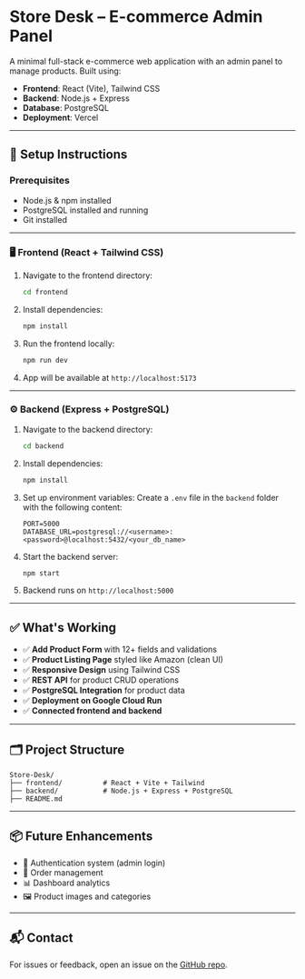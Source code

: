 # Store Desk – E-commerce Admin Panel

A minimal full-stack e-commerce web application with an admin panel to manage products. Built using:

- **Frontend**: React (Vite), Tailwind CSS
- **Backend**: Node.js + Express
- **Database**: PostgreSQL
- **Deployment**: Vercel

---

## 🚀 Setup Instructions

### Prerequisites
- Node.js & npm installed
- PostgreSQL installed and running
- Git installed

---

### 🖥️ Frontend (React + Tailwind CSS)

1. Navigate to the frontend directory:
   ```bash
   cd frontend
   ```

2. Install dependencies:
   ```bash
   npm install
   ```

3. Run the frontend locally:
   ```bash
   npm run dev
   ```

4. App will be available at `http://localhost:5173`

---

### ⚙️ Backend (Express + PostgreSQL)

1. Navigate to the backend directory:
   ```bash
   cd backend
   ```

2. Install dependencies:
   ```bash
   npm install
   ```

3. Set up environment variables:
   Create a `.env` file in the `backend` folder with the following content:

   ```
   PORT=5000
   DATABASE_URL=postgresql://<username>:<password>@localhost:5432/<your_db_name>
   ```

4. Start the backend server:
   ```bash
   npm start
   ```

5. Backend runs on `http://localhost:5000`

---

## ✅ What's Working

- ✅ **Add Product Form** with 12+ fields and validations
- ✅ **Product Listing Page** styled like Amazon (clean UI)
- ✅ **Responsive Design** using Tailwind CSS
- ✅ **REST API** for product CRUD operations
- ✅ **PostgreSQL Integration** for product data
- ✅ **Deployment on Google Cloud Run**
- ✅ **Connected frontend and backend**

---

## 🗂️ Project Structure

```
Store-Desk/
├── frontend/          # React + Vite + Tailwind
├── backend/           # Node.js + Express + PostgreSQL
├── README.md
```

---

## 📦 Future Enhancements

- 🔐 Authentication system (admin login)
- 🧾 Order management
- 📊 Dashboard analytics
- 🖼️ Product images and categories

---

## 📬 Contact

For issues or feedback, open an issue on the [GitHub repo](https://github.com/Laxmikant3/Store-desk).
